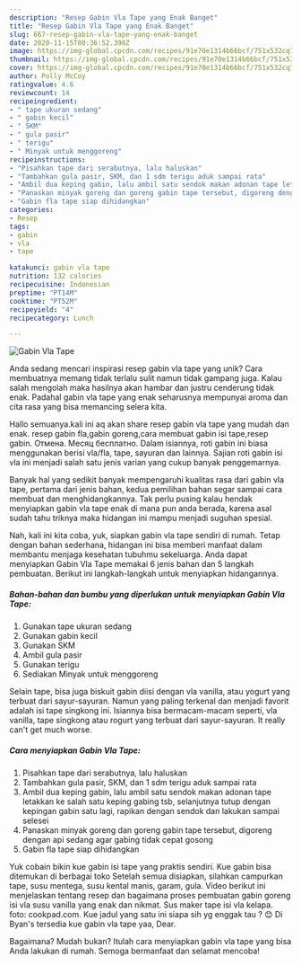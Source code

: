 ```yaml
---
description: "Resep Gabin Vla Tape yang Enak Banget"
title: "Resep Gabin Vla Tape yang Enak Banget"
slug: 667-resep-gabin-vla-tape-yang-enak-banget
date: 2020-11-15T00:36:52.398Z
image: https://img-global.cpcdn.com/recipes/91e70e1314b66bcf/751x532cq70/gabin-vla-tape-foto-resep-utama.jpg
thumbnail: https://img-global.cpcdn.com/recipes/91e70e1314b66bcf/751x532cq70/gabin-vla-tape-foto-resep-utama.jpg
cover: https://img-global.cpcdn.com/recipes/91e70e1314b66bcf/751x532cq70/gabin-vla-tape-foto-resep-utama.jpg
author: Polly McCoy
ratingvalue: 4.6
reviewcount: 14
recipeingredient:
- " tape ukuran sedang"
- " gabin kecil"
- " SKM"
- " gula pasir"
- " terigu"
- " Minyak untuk menggoreng"
recipeinstructions:
- "Pisahkan tape dari serabutnya, lalu haluskan"
- "Tambahkan gula pasir, SKM, dan 1 sdm terigu aduk sampai rata"
- "Ambil dua keping gabin, lalu ambil satu sendok makan adonan tape letakkan ke salah satu keping gabing tsb, selanjutnya tutup dengan kepingan gabin satu lagi, rapikan dengan sendok dan lakukan sampai selesei"
- "Panaskan minyak goreng dan goreng gabin tape tersebut, digoreng dengan api sedang agar gabing tidak cepat gosong"
- "Gabin fla tape siap dihidangkan"
categories:
- Resep
tags:
- gabin
- vla
- tape

katakunci: gabin vla tape 
nutrition: 132 calories
recipecuisine: Indonesian
preptime: "PT14M"
cooktime: "PT52M"
recipeyield: "4"
recipecategory: Lunch

---
```



![Gabin Vla Tape](https://img-global.cpcdn.com/recipes/91e70e1314b66bcf/751x532cq70/gabin-vla-tape-foto-resep-utama.jpg)

Anda sedang mencari inspirasi resep gabin vla tape yang unik? Cara membuatnya memang tidak terlalu sulit namun tidak gampang juga. Kalau salah mengolah maka hasilnya akan hambar dan justru cenderung tidak enak. Padahal gabin vla tape yang enak seharusnya mempunyai aroma dan cita rasa yang bisa memancing selera kita.

Hallo semuanya.kali ini aq akan share resep gabin vla tape yang mudah dan enak. resep gabin fla,gabin goreng,cara membuat gabin isi tape,resep gabin. Отмена. Месяц бесплатно. Dalam isiannya, roti gabin ini biasa menggunakan berisi vla/fla, tape, sayuran dan lainnya. Sajian roti gabin isi vla ini menjadi salah satu jenis varian yang cukup banyak penggemarnya.

Banyak hal yang sedikit banyak mempengaruhi kualitas rasa dari gabin vla tape, pertama dari jenis bahan, kedua pemilihan bahan segar sampai cara membuat dan menghidangkannya. Tak perlu pusing kalau hendak menyiapkan gabin vla tape enak di mana pun anda berada, karena asal sudah tahu triknya maka hidangan ini mampu menjadi suguhan spesial.


Nah, kali ini kita coba, yuk, siapkan gabin vla tape sendiri di rumah. Tetap dengan bahan sederhana, hidangan ini bisa memberi manfaat dalam membantu menjaga kesehatan tubuhmu sekeluarga. Anda dapat menyiapkan Gabin Vla Tape memakai 6 jenis bahan dan 5 langkah pembuatan. Berikut ini langkah-langkah untuk menyiapkan hidangannya.

<!--inarticleads1-->

##### Bahan-bahan dan bumbu yang diperlukan untuk menyiapkan Gabin Vla Tape:

1. Gunakan  tape ukuran sedang
1. Gunakan  gabin kecil
1. Gunakan  SKM
1. Ambil  gula pasir
1. Gunakan  terigu
1. Sediakan  Minyak untuk menggoreng


Selain tape, bisa juga biskuit gabin diisi dengan vla vanilla, atau yogurt yang terbuat dari sayur-sayuran. Namun yang paling terkenal dan menjadi favorit adalah isi tape singkong ini. Isiannya bisa bermacam-macam seperti, vla vanilla, tape singkong atau rogurt yang terbuat dari sayur-sayuran. It really can&#39;t get much worse. 

<!--inarticleads2-->

##### Cara menyiapkan Gabin Vla Tape:

1. Pisahkan tape dari serabutnya, lalu haluskan
1. Tambahkan gula pasir, SKM, dan 1 sdm terigu aduk sampai rata
1. Ambil dua keping gabin, lalu ambil satu sendok makan adonan tape letakkan ke salah satu keping gabing tsb, selanjutnya tutup dengan kepingan gabin satu lagi, rapikan dengan sendok dan lakukan sampai selesei
1. Panaskan minyak goreng dan goreng gabin tape tersebut, digoreng dengan api sedang agar gabing tidak cepat gosong
1. Gabin fla tape siap dihidangkan


Yuk cobain bikin kue gabin isi tape yang praktis sendiri. Kue gabin bisa ditemukan di berbagai toko Setelah semua disiapkan, silahkan campurkan tape, susu mentega, susu kental manis, garam, gula. Video berikut ini menjelaskan tentang resep dan bagaimana proses pembuatan gabin goreng isi vla susu vanilla yang enak dan nikmat. Sus maker tape isi vla kelapa. foto: cookpad.com. Kue jadul yang satu ini siapa sih yg enggak tau ? 😊 Di Byan&#39;s tersedia kue gabin vla tape yaa, Dear. 

Bagaimana? Mudah bukan? Itulah cara menyiapkan gabin vla tape yang bisa Anda lakukan di rumah. Semoga bermanfaat dan selamat mencoba!
